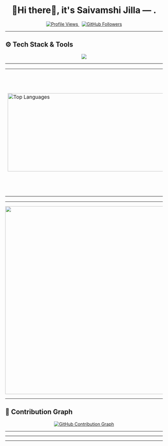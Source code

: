 

<h1 align="center">🧠Hi there👋, it's Saivamshi Jilla — .</h1>

<p align="center">
  <a href="https://github.com/saivamshi-jilla">
    <img src="https://komarev.com/ghpvc/?username=saivamshi-jilla&label=Profile+Views&color=blueviolet&style=flat" alt="Profile Views" />
  </a>
  &nbsp;
  <a href="https://github.com/saivamshi-jilla?tab=followers">
    <img src="https://img.shields.io/github/followers/saivamshi-jilla?label=Follow&style=social" alt="GitHub Followers" />
  </a>
</p>

---


## ⚙️ Tech Stack & Tools

<p align="center">
  <img src="https://skillicons.dev/icons?i=python,flask,c,js,html,css,tailwindcss,react,mongodb,figma,git,github" />
</p>

---


<!-- 🧩 Github Stats -->

<div align="center">
  <table>
    <tr>
      <td>
        <img 
          src="https://github-readme-stats.vercel.app/api/top-langs/?username=saivamshi-jilla&layout=compact&theme=radical&langs_count=6" 
          width="500" 
          height="250" 
          alt="Top Languages"
        />
      </td>
      <td>
        <img src="https://github-readme-stats.vercel.app/api?username=saivamshi-jilla&show_icons=true&theme=radical" width="400"> 
      </td>
    </tr>
  </table>
</div>




---
<p align = " center" ><img src="https://github-readme-streak-stats.herokuapp.com/?user=saivamshi-jilla&theme=radical" width="600"> </p>



---

## 🧠 Contribution Graph

<p align="center">
  <a href="https://github.com/yantr-manav">
    <img src="https://github-readme-activity-graph.vercel.app/graph?username=saivamshi-jilla&theme=react-dark&hide_border=true&area=true" alt="GitHub Contribution Graph" />
  </a>
</p>

---



---
---



